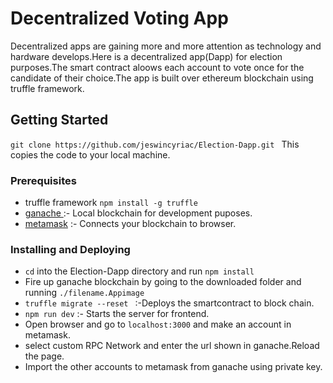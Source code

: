 # Decentralized Voting App

Decentralized apps are gaining more and more attention as technology and hardware develops.Here is a decentralized app(Dapp) for election purposes.The smart contract aloows each account  to vote once for the candidate of their choice.The app is built over ethereum blockchain using truffle framework.  
## Getting Started

```git clone https://github.com/jeswincyriac/Election-Dapp.git ```
This copies the code to your local machine.

### Prerequisites

 * truffle framework  ```npm install -g truffle```
 * [ganache ](https://truffleframework.com/ganache) :- Local blockchain for development puposes.
 * [metamask](https://metamask.io/) :- Connects your blockchain to browser. 
 
### Installing and Deploying

 * `cd` into the Election-Dapp directory and run `npm install`
 * Fire up ganache blockchain by going to the downloaded folder and running `./filename.Appimage`
 * `truffle migrate --reset ` :-Deploys the smartcontract to block chain.
 * `npm run dev` :- Starts the server for frontend.
 * Open browser and go to `localhost:3000` and make an account in metamask.
 * select custom RPC  Network and enter the url shown in ganache.Reload the page.
 * Import the other accounts to metamask from ganache using private key.
